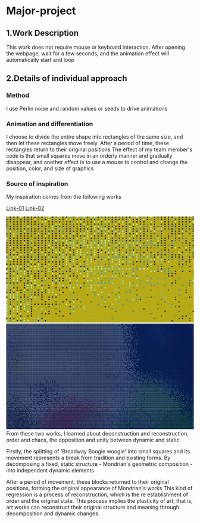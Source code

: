 # Major-project

## 1.Work Description
This work does not require mouse or keyboard interaction. After opening the webpage, wait for a few seconds, and the animation effect will automatically start and loop

## 2.Details of individual approach

### Method
I use Perlin noise and random values or seeds to drive animations

### Animation and differentiation
I choose to divide the entire shape into rectangles of the same size, and then let these rectangles move freely. After a period of time, these rectangles return to their original positions
The effect of my team member's code is that small squares move in an orderly manner and gradually disappear, and another effect is to use a mouse to control and change the position, color, and size of graphics

### Source of inspiration
My inspiration comes from the following works

[Link-01](https://reas.com/youtube/)
[Link-02](https://reas.com/century_xxx/)

![Pic-01](README_images/1.jpg)
![Pic-02](README_images/2.jpg)
From these two works, I learned about deconstruction and reconstruction, order and chaos, the opposition and unity between dynamic and static

Firstly, the splitting of 'Broadway Boogie woogie' into small squares and its movement represents a break from tradition and existing forms. By decomposing a fixed, static structure - Mondrian's geometric composition - into independent dynamic elements

After a period of movement, these blocks returned to their original positions, forming the original appearance of Mondrian's works This kind of regression is a process of reconstruction, which is the re establishment of order and the original state. This process implies the plasticity of art, that is, art works can reconstruct their original structure and meaning through decomposition and dynamic changes